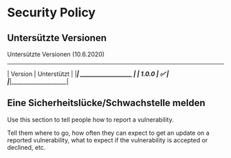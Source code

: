 # Security Policy

## Untersützte Versionen

Untersützte Versionen (10.6.2020)
 ______________________________
| Version | Unterstützt        |
|_________| __________________ |
| 1.0.0   | :white_check_mark: |
|_________|____________________|

## Eine Sicherheitslücke/Schwachstelle melden

Use this section to tell people how to report a vulnerability.

Tell them where to go, how often they can expect to get an update on a
reported vulnerability, what to expect if the vulnerability is accepted or
declined, etc.
